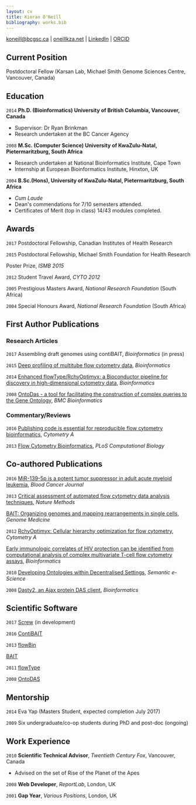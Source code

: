 ```yaml
---
layout: cv
title: Kieran O'Neill
bibliography: works.bib
---
```



<div id="webaddress">
<div id="webcentred">
<a href="mailto:koneill@bcgsc.ca">koneill@bcgsc.ca</a>
| <a href="http://oneillkza.net">oneillkza.net</a> | <a href="https://www.linkedin.com/in/oneillkza/">LinkedIn</a> | <a href="http://orcid.org/0000-0001-7609-5905">ORCID</a>
</div>
</div>


## Current Position
Postdoctoral Fellow (Karsan Lab, Michael Smith Genome Sciences Centre, Vancouver, Canada)


## Education

`2014`
__Ph.D. (Bioinformatics) University of British Columbia, Vancouver, Canada__ 

- Supervisor: Dr Ryan Brinkman
- Research undertaken at the BC Cancer Agency

`2008`
__M.Sc. (Computer Science) University of KwaZulu-Natal, Pietermaritzburg, South Africa__

- Research undertaken at National Bioinformatics Institute, Cape Town
- Internship at European Bioinformatics Institute, Hinxton, UK


`2004`
__B.Sc.(Hons), University of KwaZulu-Natal, Pietermaritzburg, South Africa__

- *Cum Laude*
- Dean's commendations for 7/10 semesters attended.
- Certificates of Merit (top in class) 14/43 modules completed.


## Awards

`2017`
Postdoctoral Fellowship, Canadian Institutes of Health Research

`2015`
Postdoctoral Fellowship, Michael Smith Foundation for Health Research

Poster Prize, *ISMB 2015*

`2012`
Student Travel Award, *CYTO 2012*

`2005`
Prestigious Masters Award, *National Research Foundation* (South Africa)

`2004`
Special Honours Award, *National Research Foundation* (South Africa)





## First Author Publications

<!-- A list is also available [online](http://scholar.google.co.uk/citations?user=LTOTl0YAAAAJ) -->

### Research Articles 

`2017`
Assembling draft genomes using contiBAIT, *Bioinformatics* (in press)

`2015`
[Deep profiling of multitube flow cytometry data](https://doi.org/10.1093/bioinformatics/btv008), *Bioinformatics*

`2014`
[Enhanced flowType/RchyOptimyx: a Bioconductor pipeline for discovery in high-dimensional cytometry data](https://doi.org/10.1093/bioinformatics/btt770), *Bioinformatics*

`2008`
[OntoDas - a tool for facilitating the construction of complex queries to the Gene Ontology](https://doi.org/10.1186/1471-2105-9-437), *BMC Bioinformatics*


### Commentary/Reviews

`2016`
[Publishing code is essential for reproducible flow cytometry bioinformatics](https://doi.org/10.1002/cyto.a.22805), *Cytometry A*

`2013`
[Flow Cytometry Bioinformatics](https://doi.org/10.1371/journal.pcbi.1003365), *PLoS Computational Biology*


## Co-authored Publications 

`2016`
[MiR-139-5p is a potent tumor suppressor in adult acute myeloid leukemia](https://doi.org/10.1038/bcj.2016.110), *Blood Cancer Journal*

`2013`
[Critical assessment of automated flow cytometry data analysis techniques](https://doi.org/10.1038/nmeth.2365), *Nature Methods*

[BAIT: Organizing genomes and mapping rearrangements in single cells](https://doi.org/10.1186/gm486), *Genome Medicine*

`2012`
[RchyOptimyx: Cellular hierarchy optimization for flow cytometry](https://doi.org/10.1002/cyto.a.22209), *Cytometry A*

[Early immunologic correlates of HIV protection can be identified from computational analysis of complex multivariate T-cell flow cytometry assays](https://doi.org/10.1093/bioinformatics/bts082), *Bioinformatics*

`2010`
[Developing Ontologies within Decentralised Settings](https://doi.org/10.1007/978-1-4419-5908-9_4), *Semantic e-Science*

`2008`
[Dasty2, an Ajax protein DAS client](https://doi.org/10.1093/bioinformatics/btn387), *Bioinformatics*


## Scientific Software 

`2017`
[Screw](https://github.com/Epigenomics-Screw/Screw) (in development)

`2016`
[ContiBAIT](https://bioconductor.org/packages/release/bioc/html/contiBAIT.html)

`2013`
[flowBin](https://www.bioconductor.org/packages/release/bioc/html/flowBin.html)

[BAIT](https://sourceforge.net/projects/bait/)

`2011`
[flowType](https://www.bioconductor.org/packages/release/bioc/html/flowType.html)

`2008`
[OntoDAS](https://sourceforge.net/projects/ontodas/)


## Mentorship

`2014` Eva Yap (Masters Student, expected completion July 2017)

`2009` Six undergraduate/co-op students during PhD and post-doc (ongoing) 


## Work Experience 

`2010`
__Scientific Technical Advisor__, *Twentieth Century Fox*, Vancouver, Canada

- Advised on the set of Rise of the Planet of the Apes

`2008`
__Web Developer__, *ReportLab*, London, UK


`2001`
__Gap Year__, *Various Positions*, London, UK 



<!-- ### Footer

Last updated: May 2017 -->



